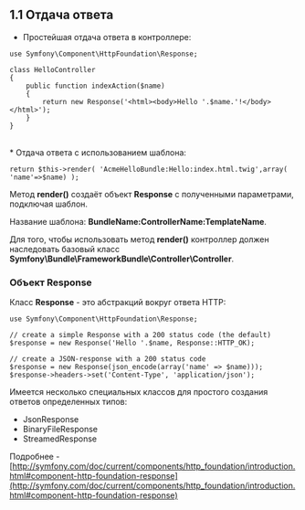 ## 1.1 Отдача ответа

*   Простейшая отдача ответа в контроллере:

```
use Symfony\Component\HttpFoundation\Response;

class HelloController
{
    public function indexAction($name)
    {
        return new Response('<html><body>Hello '.$name.'!</body></html>');
    }
}
```

<br />
*   Отдача ответа с использованием шаблона:

`return $this->render( 'AcmeHelloBundle:Hello:index.html.twig',array( 'name'=>$name) );`

Метод **render()** создаёт объект **Response** с полученными параметрами, подключая шаблон.

Название шаблона: **BundleName:ControllerName:TemplateName**.

Для того, чтобы использовать метод **render()** контроллер должен наследовать базовый класс **Symfony\Bundle\FrameworkBundle\Controller\Controller**.


### Объект Response

Класс **Response** - это абстракций вокруг ответа HTTP:

```
use Symfony\Component\HttpFoundation\Response;

// create a simple Response with a 200 status code (the default)
$response = new Response('Hello '.$name, Response::HTTP_OK);

// create a JSON-response with a 200 status code
$response = new Response(json_encode(array('name' => $name)));
$response->headers->set('Content-Type', 'application/json');
```

Имеется несколько специальных классов для простого создания ответов определенных типов:
* JsonResponse
* BinaryFileResponse
* StreamedResponse

Подробнее - [http://symfony.com/doc/current/components/http_foundation/introduction.html#component-http-foundation-response](http://symfony.com/doc/current/components/http_foundation/introduction.html#component-http-foundation-response)
